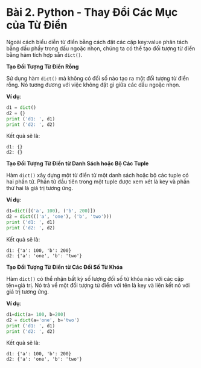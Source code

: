 # Bài 2. Python - Thay Đổi Các Mục của Từ Điển

Ngoài cách biểu diễn từ điển bằng cách đặt các cặp key:value phân tách bằng dấu phẩy trong dấu ngoặc nhọn, chúng ta có thể tạo đối tượng từ điển bằng hàm tích hợp sẵn `dict()`.

**Tạo Đối Tượng Từ Điển Rỗng**

Sử dụng hàm `dict()` mà không có đối số nào tạo ra một đối tượng từ điển rỗng. Nó tương đương với việc không đặt gì giữa các dấu ngoặc nhọn.

**Ví dụ**:

```python
d1 = dict()
d2 = {}
print ('d1: ', d1)
print ('d2: ', d2)
```

Kết quả sẽ là:

```
d1: {}
d2: {}
```

**Tạo Đối Tượng Từ Điển từ Danh Sách hoặc Bộ Các Tuple**

Hàm `dict()` xây dựng một từ điển từ một danh sách hoặc bộ các tuple có hai phần tử. Phần tử đầu tiên trong một tuple được xem xét là key và phần thứ hai là giá trị tương ứng.

**Ví dụ**:

```python
d1=dict([('a', 100), ('b', 200)])
d2 = dict((('a', 'one'), ('b', 'two')))
print ('d1: ', d1)
print ('d2: ', d2)
```

Kết quả sẽ là:

```
d1: {'a': 100, 'b': 200}
d2: {'a': 'one', 'b': 'two'}
```

**Tạo Đối Tượng Từ Điển từ Các Đối Số Từ Khóa**

Hàm `dict()` có thể nhận bất kỳ số lượng đối số từ khóa nào với các cặp tên=giá trị. Nó trả về một đối tượng từ điển với tên là key và liên kết nó với giá trị tương ứng.

**Ví dụ**:

```python
d1=dict(a= 100, b=200)
d2 = dict(a='one', b='two')
print ('d1: ', d1)
print ('d2: ', d2)
```

Kết quả sẽ là:

```
d1: {'a': 100, 'b': 200}
d2: {'a': 'one', 'b': 'two'}
```